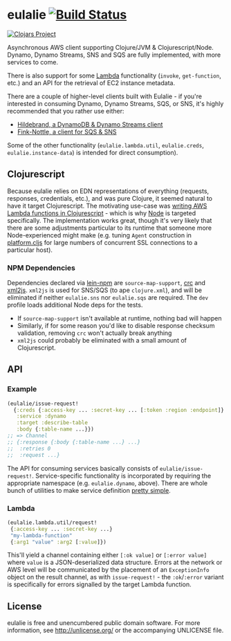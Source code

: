 # eulalie  [![Build Status](https://travis-ci.org/nervous-systems/eulalie.svg?branch=master)](https://travis-ci.org/nervous-systems/eulalie)

[![Clojars Project](http://clojars.org/io.nervous/eulalie/latest-version.svg)](http://clojars.org/io.nervous/eulalie)

Asynchronous AWS client supporting Clojure/JVM & Clojurescript/Node.  Dynamo, Dynamo Streams, SNS and SQS are fully implemented, with more services to come.

There is also support for some [Lambda](http://aws.amazon.com/documentation/lambda/)
functionality (`invoke`, `get-function`, etc.) and an API for the retrieval of EC2 instance metadata.

There are a couple of higher-level clients built with Eulalie - if you're interested in consuming Dynamo, Dynamo Streams, SQS, or SNS, it's highly recommended that you rather use either:

 - [Hildebrand, a DynamoDB & Dynamo Streams client](https://github.com/nervous-systems/hildebrand)
 - [Fink-Nottle, a client for SQS & SNS](https://github.com/nervous-systems/fink-nottle)

Some of the other functionality (`eulalie.lambda.util`, `eulalie.creds`, `eulalie.instance-data`) is intended for direct consumption).

## Clojurescript

Because eulalie relies on EDN representations of everything (requests, responses, credentials, etc.), and was pure Clojure, it seemed natural to have it target Clojurescript. The motivating use-case was [writing AWS Lambda
functions in
Clojurescript](https://nervous.io/clojure/clojurescript/aws/lambda/node/lein/2015/07/05/lambda/) - which is why [Node](https://nodejs.org/) is targeted specifically.  The implementation works great, though it's very likely that there are some adjustments particular to its runtime that someone more Node-experienced might make (e.g. tuning `Agent` construction in [platform.cljs](https://github.com/nervous-systems/eulalie/blob/1e2b3222a665691effa6ec2fa2f4a49792822aa8/src/eulalie/platform.cljs#L20) for large numbers of concurrent SSL connections to a particular host).  

### NPM Dependencies

Dependencies declared via [lein-npm](https://github.com/RyanMcG/lein-npm) are `source-map-support`, [crc](https://www.npmjs.com/package/crc) and [xml2js](https://www.npmjs.com/package/xml2js).  `xml2js` is used for SNS/SQS (to ape `clojure.xml`), and will be eliminated if neither `eulalie.sns` nor `eulalie.sqs` are required.  The `dev` profile loads additional Node deps for the tests.

 - If `source-map-support` isn't available at runtime, nothing bad will happen
 - Similarly, if for some reason you'd like to disable response checksum validation, removing `crc` won't actually break anything
 - `xml2js` could probably be eliminated with a small amount of Clojurescript.

## API

### Example

```clojure
(eulalie/issue-request!
  {:creds {:access-key ... :secret-key ... [:token :region :endpoint]}
   :service :dynamo
   :target :describe-table
   :body {:table-name ...}})
;; => Channel
;; {:response {:body {:table-name ...} ...}
;;  :retries 0
;;  :request ...}
```

The API for consuming services basically consists of `eulalie/issue-request!`.  Service-specific functionality is incorporated by requiring the appropriate namespace (e.g. `eulalie.dynamo`, above).  There are whole bunch of utilities to make service definition [pretty simple](https://github.com/nervous-systems/eulalie/blob/master/src/eulalie/dynamo.cljc).

### Lambda

```clojure
(eulalie.lambda.util/request!
 {:access-key ... :secret-key ...}
 "my-lambda-function"
 {:arg1 "value" :arg2 [:value]})
```

This'll yield a channel containing either `[:ok value]` or `[:error value]` where `value` is a JSON-deserialized data structure.  Errors at the network or AWS level will be communicated by the placement of an `ExceptionInfo` object on the result channel, as with `issue-request!` - the `:ok`/`:error` variant is specifically for errors signalled by the target Lambda function.

## License

eulalie is free and unencumbered public domain software. For more
information, see http://unlicense.org/ or the accompanying UNLICENSE
file.


